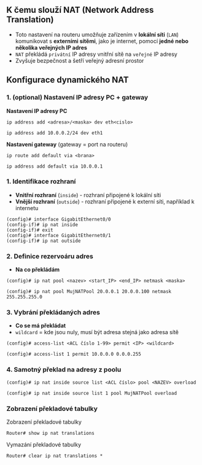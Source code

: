 ## K čemu slouží NAT (Network Address Translation)
- Toto nastavení na routeru umožňuje zařízením v **lokální síti** (`LAN`) komunikovat s **externími sítěmi**, jako je internet, pomocí **jedné nebo několika veřejných IP adres**
- `NAT` překládá `privátní` IP adresy vnitřní sítě na `veřejné` IP adresy
- Zvyšuje bezpečnost a šetří veřejný adresní prostor

## Konfigurace dynamického NAT

### 1. (optional) Nastavení IP adresy PC + gateway
**Nastavení IP adresy PC**
```
ip address add <adresa>/<maska> dev eth<cislo>

ip address add 10.0.0.2/24 dev eth1
```
**Nastavení gateway** (gateway = port na routeru)
```
ip route add default via <brana>

ip address add default via 10.0.0.1
```


### 1. Identifikace rozhraní
- **Vnitřní rozhraní** (`inside`) - rozhraní připojené k lokální síti
- **Vnější rozhraní** (`outside`) - rozhraní připojené k externí síti, například k internetu

```
(config)# interface GigabitEthernet0/0
(config-if)# ip nat inside
(config-if)# exit
(config)# interface GigabitEthernet0/1
(config-if)# ip nat outside
```

### 2. Definice rezervoáru adres
- **Na co překládám**

```
(config)# ip nat pool <nazev> <start_IP> <end_IP> netmask <maska>

(config)# ip nat pool MujNATPool 20.0.0.1 20.0.0.100 netmask 255.255.255.0
```

### 3. Vybrání překládaných adres
- **Co se má překládat**
- `wildcard` = kde jsou nuly, musí být adresa stejná jako adresa sítě

```
(config)# access-list <ACL číslo 1-99> permit <IP> <wildcard>

(config)# access-list 1 permit 10.0.0.0 0.0.0.255
```

### 4. Samotný překlad na adresy z poolu

```
(config)# ip nat inside source list <ACL číslo> pool <NAZEV> overload

(config)# ip nat inside source list 1 pool MujNATPool overload
```

### Zobrazení překladové tabulky

Zobrazení překladové tabulky
```
Router# show ip nat translations
```

Vymazání překladové tabulky
```
Router# clear ip nat translations *
```

